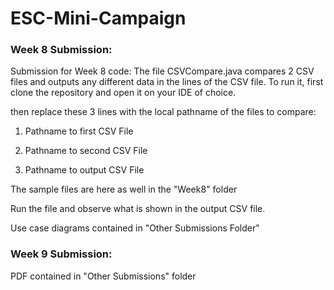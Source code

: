 # ESC-Mini-Campaign

### Week 8 Submission:

Submission for Week 8 code:
The file CSVCompare.java compares 2 CSV files and outputs any different data in the lines of the CSV file.
To run it, first clone the repository and open it on your IDE of choice.

then replace these 3 lines with the local pathname of the files to compare:

1. Pathname to first CSV File

2. Pathname to second CSV File

3. Pathname to output CSV File

The sample files are here as well in the "Week8" folder 

Run the file and observe what is shown in the output CSV file.

Use case diagrams contained in "Other Submissions Folder"

### Week 9 Submission:

PDF contained in "Other Submissions" folder
